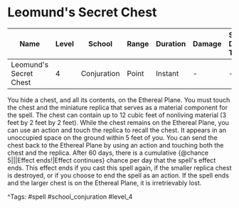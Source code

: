 # Leomund's Secret Chest

| Name | Level | School | Range | Duration | Damage | Save DC & Type |
|------|-------|--------|-------|----------|--------|----------------|
| Leomund's Secret Chest | 4 | Conjuration | Point | Instant | - | - |

You hide a chest, and all its contents, on the Ethereal Plane. You must touch the chest and the miniature replica that serves as a material component for the spell. The chest can contain up to 12 cubic feet of nonliving material (3 feet by 2 feet by 2 feet). While the chest remains on the Ethereal Plane, you can use an action and touch the replica to recall the chest. It appears in an unoccupied space on the ground within 5 feet of you. You can send the chest back to the Ethereal Plane by using an action and touching both the chest and the replica. After 60 days, there is a cumulative {@chance 5|||Effect ends!|Effect continues} chance per day that the spell's effect ends. This effect ends if you cast this spell again, if the smaller replica chest is destroyed, or if you choose to end the spell as an action. If the spell ends and the larger chest is on the Ethereal Plane, it is irretrievably lost.

^Tags: #spell #school_conjuration #level_4